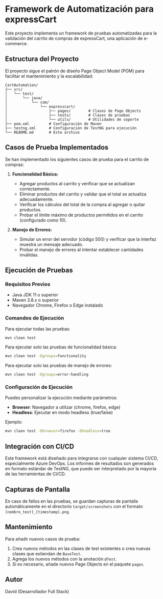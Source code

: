 # Framework de Automatización para expressCart

Este proyecto implementa un framework de pruebas automatizadas para la validación del carrito de compras de expressCart, una aplicación de e-commerce.

## Estructura del Proyecto

El proyecto sigue el patrón de diseño Page Object Model (POM) para facilitar el mantenimiento y la escalabilidad:

```
CartAutomation/
├── src/
│   └── test/
│       └── java/
│           └── com/
│               └── expresscart/
│                   ├── pages/        # Clases de Page Objects
│                   ├── tests/        # Clases de pruebas
│                   └── utils/        # Utilidades de soporte
├── pom.xml         # Configuración de Maven
├── testng.xml      # Configuración de TestNG para ejecución
└── README.md       # Este archivo
```

## Casos de Prueba Implementados

Se han implementado los siguientes casos de prueba para el carrito de compras:

1. **Funcionalidad Básica:**
   - Agregar productos al carrito y verificar que se actualizan correctamente.
   - Eliminar productos del carrito y validar que el total se actualiza adecuadamente.
   - Verificar los cálculos del total de la compra al agregar o quitar productos.
   - Probar el límite máximo de productos permitidos en el carrito (configurado como 10).

2. **Manejo de Errores:**
   - Simular un error del servidor (código 500) y verificar que la interfaz muestra un mensaje adecuado.
   - Probar el manejo de errores al intentar establecer cantidades inválidas.

## Ejecución de Pruebas

### Requisitos Previos

- Java JDK 11 o superior
- Maven 3.8.x o superior
- Navegador Chrome, Firefox o Edge instalado

### Comandos de Ejecución

Para ejecutar todas las pruebas:

```bash
mvn clean test
```

Para ejecutar solo las pruebas de funcionalidad básica:

```bash
mvn clean test -Dgroups=functionality
```

Para ejecutar solo las pruebas de manejo de errores:

```bash
mvn clean test -Dgroups=error-handling
```

### Configuración de Ejecución

Puedes personalizar la ejecución mediante parámetros:

- **Browser**: Navegador a utilizar (chrome, firefox, edge)
- **Headless**: Ejecutar en modo headless (true/false)

Ejemplo:

```bash
mvn clean test -Dbrowser=firefox -Dheadless=true
```

## Integración con CI/CD

Este framework está diseñado para integrarse con cualquier sistema CI/CD, especialmente Azure DevOps. Los informes de resultados son generados en formato estándar de TestNG, que puede ser interpretado por la mayoría de las herramientas de CI/CD.

## Capturas de Pantalla

En caso de fallos en las pruebas, se guardan capturas de pantalla automáticamente en el directorio `target/screenshots` con el formato `[nombre_test]_[timestamp].png`.

## Mantenimiento

Para añadir nuevos casos de prueba:

1. Crea nuevos métodos en las clases de test existentes o crea nuevas clases que extiendan de `BaseTest`.
2. Agrega los nuevos métodos con la anotación `@Test`.
3. Si es necesario, añade nuevos Page Objects en el paquete `pages`.

## Autor

David (Desarrollador Full Stack) 